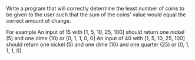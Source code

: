 Write a program that will correctly determine the least number of coins to be given to the user such that the sum of the coins' value would equal the correct amount of change.

For example
An input of 15 with [1, 5, 10, 25, 100] should return one nickel (5) and one dime (10) or [0, 1, 1, 0, 0]
An input of 40 with [1, 5, 10, 25, 100] should return one nickel (5) and one dime (10) and one quarter (25) or [0, 1, 1, 1, 0]
